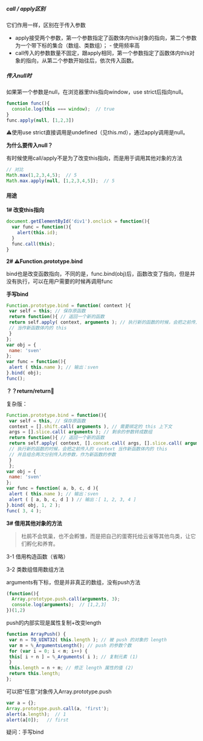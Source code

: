 ##### call / apply区别

它们作用一样，区别在于传入参数

- apply接受两个参数，第一个参数指定了函数体内this对象的指向，第二个参数为一个带下标的集合（数组、类数组）； - 使用频率高
- call传入的参数数量不固定，跟apply相同，第一个参数指定了函数体内this对象的指向，从第二个参数开始往后，依次传入函数。



##### 传入null时

如果第一个参数是null，在浏览器里this指向window，use strict后指向null。

```js
function func(){
  console.log(this === window);  // true
}
func.apply(null, [1,2,3])
```

⚠️使用use strict直接调用是undefined（见this.md），通过apply调用是null。

**为什么要传入null？**

有时候使用call/apply不是为了改变this指向，而是用于调用其他对象的方法

```js
// 对比
Math.max(1,2,3,4,5);  // 5
Math.max.apply(null, [1,2,3,4,5]);  // 5
```



#### 用途

**1# 改变this指向**

```js
document.getElementById('div1').onclick = function(){
  var func = function(){
    alert(this.id);
  }
  func.call(this);
}
```



**2#  ⚠️Function.prototype.bind**

bind也是改变函数指向，不同的是，func.bind(obj)后，函数改变了指向，但是并没有执行，可以在用户需要的时候再调用func

**手写bind** 

```js
Function.prototype.bind = function( context ){
 var self = this; // 保存原函数
 return function(){ // 返回一个新的函数
 return self.apply( context, arguments ); // 执行新的函数的时候，会把之前传入的 context
 // 当作新函数体内的 this
 }
};
var obj = {
 name: 'sven'
};
var func = function(){
 alert ( this.name ); // 输出：sven
}.bind( obj);
func(); 
```

**？？return/return**🤔️

复杂版：

```js
Function.prototype.bind = function(){
 var self = this, // 保存原函数
 context = [].shift.call( arguments ), // 需要绑定的 this 上下文
 args = [].slice.call( arguments ); // 剩余的参数转成数组
 return function(){ // 返回一个新的函数
 return self.apply( context, [].concat.call( args, [].slice.call( arguments ) ) );
 // 执行新的函数的时候，会把之前传入的 context 当作新函数体内的 this
 // 并且组合两次分别传入的参数，作为新函数的参数
 }
 };
var obj = {
 name: 'sven'
};
var func = function( a, b, c, d ){
 alert ( this.name ); // 输出：sven
 alert ( [ a, b, c, d ] ) // 输出：[ 1, 2, 3, 4 ]
}.bind( obj, 1, 2 );
func( 3, 4 ); 
```



**3#  借用其他对象的方法**

> 杜鹃不会筑巢，也不会孵雏，而是把自己的蛋寄托给云雀等其他鸟类，让它们孵化和养育。

3-1 借用构造函数（省略）

3-2 类数组借用数组方法

arguments有下标，但是并非真正的数组，没有push方法

```js
(function(){
  Array.prototype.push.call(arguments, 3);
  console.log(arguments);  // [1,2,3]
})(1,2)
```

push的内部实现是属性复制+改变length

```js
function ArrayPush() {
 var n = TO_UINT32( this.length ); // 被 push 的对象的 length
 var m = %_ArgumentsLength(); // push 的参数个数
 for (var i = 0; i < m; i++) {
 this[ i + n ] = %_Arguments( i ); // 复制元素 (1)
 }
 this.length = n + m; // 修正 length 属性的值 (2)
 return this.length;
}; 
```

可以把“任意”对象传入Array.prototype.push

```js
var a = {};
Array.prototype.push.call(a, 'first');
alert(a.length);  // 1
alert(a[0]);   // first
```



疑问：手写bind

























